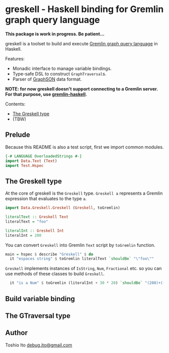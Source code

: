 # greskell - Haskell binding for Gremlin graph query language

__This package is work in progress. Be patient...__

greskell is a toolset to build and execute [Gremlin graph query language](http://tinkerpop.apache.org/gremlin.html) in Haskell.

Features:

- Monadic interface to manage variable bindings.
- Type-safe DSL to construct `GraphTraversal`s.
- Parser of [GraphSON](http://tinkerpop.apache.org/docs/3.3.1/dev/io/#graphson) data format.

__NOTE: for now greskell doesn't support connecting to a Gremlin server. For that purpose, use [gremlin-haskell](http://hackage.haskell.org/package/gremlin-haskell).__

Contents:

- [The Greskell type](#the-greskell-type)
- (TBW)


## Prelude

Because this README is also a test script, first we import common modules.

```haskell common
{-# LANGUAGE OverloadedStrings #-}
import Data.Text (Text)
import Test.Hspec
```

## The Greskell type

At the core of greskell is the `Greskell` type. `Greskell a` represents a Gremlin expression that evaluates to the type `a`.

```haskell Greskell
import Data.Greskell.Greskell (Greskell, toGremlin)

literalText :: Greskell Text
literalText = "foo"

literalInt :: Greskell Int
literalInt = 200
```

You can convert `Greskell` into Gremlin `Text` script by `toGremlin` function.

```haskell Greskell
main = hspec $ describe "Greskell" $ do
  it "espaces string" $ toGremlin literalText `shouldBe` "\"foo\""
```

`Greskell` implements instances of `IsString`, `Num`, `Fractional` etc. so you can use methods of these classes to build `Greskell`.

```haskell Greskell
  it "is a Num" $ toGremlin (literalInt + 30 * 20) `shouldBe` "(200)+((30)*(20))"
```


## Build variable binding

## The GTraversal type

## Author

Toshio Ito <debug.ito@gmail.com>
